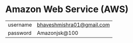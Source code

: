 # Amazon Web Service (AWS)

  

|     |     |
| --- | --- |
| username | bhaveshmishra01@gmail.com |
| password | Amazonjsk@100 |